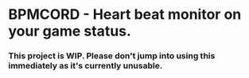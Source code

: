 # BPMCORD - Heart beat monitor on your game status.

### This project is WIP. Please don't jump into using this immediately as it's currently unusable.